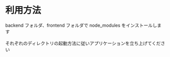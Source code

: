 # 利用方法

backend フォルダ、frontend フォルダで node_modules をインストールします<br>
<br>
それぞれのディレクトリの起動方法に従いアプリケーションを立ち上げてください<br>
